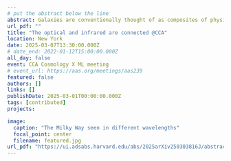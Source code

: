 ```yaml
---
# put the abstract below the line
abstract: Galaxies are conventionally thought of as composites of physically distinct components, making the components separable. One consequence of this assumption is that different wavelength ranges carry little information about each other, since the different components dominate emission at different wavelengths. This common assumption of separability is implicitly embedded in galaxy spectral energy distribution (SED) fitting codes, which are broadly used to derive the physical parameters of galaxies. In this paper, we show that optical spectra can be used to predict near- and mid-infrared photometry to $\chi^2_N \approx 1$, in strong contrast with SED fitting codes. We also demonstrate that derived quantities such as the bolometric luminosity of active galactic nuclei (AGN) can empirically be tightly constrained from the optical, just as dust parameters such as $\mathrm{q_{PAH}}$. We investigate the shortcomings of the separability assumption in SED fitting codes, finding that it leads to biases and imprecision in parameter inference. We construct a tool for determining the most important areas of improvement for SED models. 
url_pdf: ""
title: "The optical and infrared are connected @CCA"
location: New York
date: 2025-03-07T13:30:00.000Z
# date_end: 2022-01-12T15:00:00.000Z
all_day: false
event: CCA Cosmology X ML meeting 
# event_url: https://aas.org/meetings/aas239
featured: false
authors: []
links: []
publishDate: 2025-03-01T00:00:00.000Z
tags: [contributed]
projects:

image:
  caption: "The Milky Way seen in different wavelengths"
  focal_point: center
  filename: featured.jpg
url_pdf: "https://ui.adsabs.harvard.edu/abs/2025arXiv250303816J/abstract"
---
```

